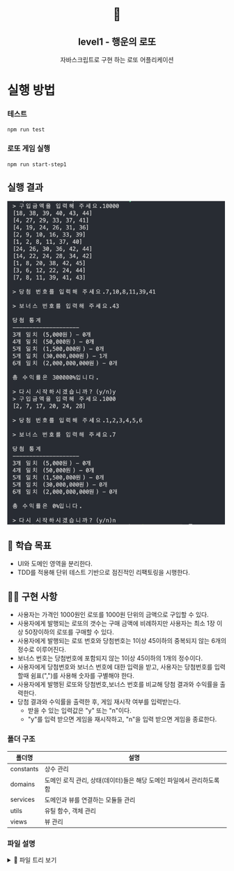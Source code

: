 <h1 align="middle">🎱</h1>
<h2 align="middle">level1 - 행운의 로또</h2>
<p align="middle">자바스크립트로 구현 하는 로또 어플리케이션</p>

# 실행 방법

### 테스트

```dash
npm run test
```

### 로또 게임 실행

```dash
npm run start-step1
```

## 실행 결과

<img src="./game.png" alt="로또 게임 실행 결과" width="500px">

## 🏫 학습 목표

- UI와 도메인 영역을 분리한다.
- TDD를 적용해 단위 테스트 기반으로 점진적인 리팩토링을 시행한다.

## 🏃‍♀️ 구현 사항

- 사용자는 가격인 1000원인 로또를 1000원 단위의 금액으로 구입할 수 있다.
- 사용자에게 발행되는 로또의 갯수는 구매 금액에 비례하지만 사용자는 최소 1장 이상 50장이하의 로또를 구매할 수 있다.
- 사용자에게 발행되는 로또 번호와 당첨번호는 1이상 45이하의 중복되지 않는 6개의 정수로 이루어진다.
- 보너스 번호는 당첨번호에 포함되지 않는 1이상 45이하의 1개의 정수이다.
- 사용자에게 당첨번호와 보너스 번호에 대한 입력을 받고, 사용자는 당첨번호를 입력할때 쉼표(",")를 사용해 숫자를 구별해야 한다.
- 사용자에게 발행된 로또와 당첨번호,보너스 번호를 비교해 당첨 결과와 수익률을 출력한다.
- 당첨 결과와 수익률을 출력한 후, 게임 재시작 여부를 입력받는다.
  - 받을 수 있는 입력값은 "y" 또는 "n"이다.
  - "y"를 입력 받으면 게임을 재시작하고, "n"을 입력 받으면 게임을 종료한다.

### 폴더 구조

| 폴더명    | 설명                                                                  |
| --------- | --------------------------------------------------------------------- |
| constants | 상수 관리                                                             |
| domains   | 도메인 로직 관리, 상태(데이터)들은 해당 도메인 파일에서 관리하도록 함 |
| services  | 도메인과 뷰를 연결하는 모듈들 관리                                    |
| utils     | 유틸 함수, 객체 관리                                                  |
| views     | 뷰 관리                                                               |

### 파일 설명

<details>
<summary>📜 파일 트리 보기</summary>
<div markdown="1">

```
src
├── GameApp.js
├── constants
│   ├── delimiters.js
│   ├── index.js
│   ├── messages.js
│   └── rules.js
├── domains
│   ├── LottoGame.js :
│   ├── LottoMachine.js
│   ├── Statistics.js
│   ├── Validator.js
│   ├── WinningLotto.js
│   └── index.js
├── services
│   ├── GameController.js
│   ├── InputController.js
│   └── index.js
├── step1-index.js
├── step2-index.js
├── utils
│   ├── Console.js
│   ├── RandomNumber.js
│   ├── index.js
│   └── validatorsUtils.js
└── views
    ├── InputView.js
    └── OutputView.js
```

</div>
</details>
